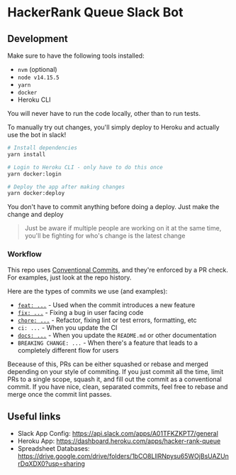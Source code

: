 # HackerRank Queue Slack Bot

## Development

Make sure to have the following tools installed:

- `nvm` (optional)
- `node v14.15.5`
- `yarn`
- `docker`
- Heroku CLI

You will never have to run the code locally, other than to run tests.

To manually try out changes, you'll simply deploy to Heroku and actually use the bot in slack!

```bash
# Install dependencies
yarn install

# Login to Heroku CLI - only have to do this once
yarn docker:login

# Deploy the app after making changes
yarn docker:deploy
```

You don't have to commit anything before doing a deploy. Just make the change and deploy

> Just be aware if multiple people are working on it at the same time, you'll be fighting for who's change is the latest change

### Workflow

This repo uses [Conventional Commits](), and they're enforced by a PR check. For examples, just look at the repo history.

Here are the types of commits we use (and examples):

- [`feat: ...`](https://github.com/apklinker/hacker-rank-queue/commit/2d3e71b83b51ce9a4054098ad5d6dc665182e885) - Used when the commit introduces a new feature
- [`fix: ...`](https://github.com/apklinker/hacker-rank-queue/commit/439e8c6fd43255546b30aaab96e121dec271c9b7) - Fixing a bug in user facing code
- [`chore: ...`](https://github.com/apklinker/hacker-rank-queue/commit/e67d655eab0a546b58ae883b77d0bd755c9dff0f) - Refactor, fixing lint or test errors, formatting, etc
- `ci: ...` - When you update the CI
- [`docs: ...`](https://github.com/apklinker/hacker-rank-queue/commit/2d30931196b014996f8a52267a4bfd1fa850d167) - When you update the `README.md` or other documentation
- `BREAKING CHANGE: ...` - When there's a feature that leads to a completely different flow for users

Beceause of this, PRs can be either squashed or rebase and merged depending on your style of commiting. If you just commit all the time, limit PRs to a single scope, squash it, and fill out the commit as a conventional commit. If you have nice, clean, separated commits, feel free to rebase and merge once the commit lint passes.

## Useful links

- Slack App Config: <https://api.slack.com/apps/A01TFKZKPT7/general>
- Heroku App: <https://dashboard.heroku.com/apps/hacker-rank-queue>
- Spreadsheet Databases: <https://drive.google.com/drive/folders/1bCO8LllRNpysu65WOjBsUAZUnrDqXDX0?usp=sharing>
